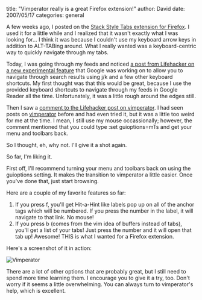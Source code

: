
title: "Vimperator really is a great Firefox extension!"
author: David
date: 2007/05/17
categories: general

A few weeks ago, I posted on the [Stack Style Tabs extension for Firefox](http://www.mohundro.com/blog/2007/04/24/NiceCtrlTabExtensionForFirefox.aspx). I used it for a little while and I realized that it wasn't exactly what I was looking for... I think it was because I couldn't use my keyboard arrow keys in addition to ALT-TABing around. What I really wanted was a keyboard-centric way to quickly navigate through my tabs. 

Today, I was going through my feeds and noticed [a post from Lifehacker on a new experimental feature](http://lifehacker.com/software/google/navigate-google-search-results-via-keyboard-shortcuts-261157.php) that Google was working on to allow you to navigate through search results using j/k and a few other keyboard shortcuts. My first thought was that this would be great, because I use the provided keyboard shortcuts to navigate through my feeds in Google Reader all the time. Unfortunately, it was a little rough around the edges still. 

Then I saw a [comment to the Lifehacker post on vimperator](http://lifehacker.com/software/google/navigate-google-search-results-via-keyboard-shortcuts-261157.php#c1482889). I had seen posts on [vimperator](http://vimperator.mozdev.net/) before and had even tried it, but it was a little too weird for me at the time. I mean, I still use my mouse occassionally; however, the comment mentioned that you could type :set guioptions=mTs and get your menu and toolbars back. 

So I thought, eh, why not. I'll give it a shot again. 

So far, I'm liking it. 

First off, I'll recommend turning your menu and toolbars back on using the guioptions setting. It makes the transition to vimperator a little easier. Once you've done that, just start browsing. 

Here are a couple of my favorite features so far:

1. If you press f, you'll get Hit-a-Hint like labels pop up on all of the anchor tags which will be numbered. If you press the number in the label, it will navigate to that link. No mouse!
2. If you press b (comes from the vim idea of buffers instead of tabs), you'll get a list of your tabs! Just press the number and it will open that tab up! Awesome! THIS is what I wanted for a Firefox extension.

Here's a screenshot of it in action: 

![Vimperator](http://www.mohundro.com/blog/content/binary/WindowsLiveWriter/VimperatorreallyisagreatFirefoxextension_1299D/vimperator%5B2%5D.png)

There are a lot of other options that are probably great, but I still need to spend more time learning them. I encourage you to give it a try, too. Don't worry if it seems a little overwhelming. You can always turn to vimperator's help, which is excellent.

